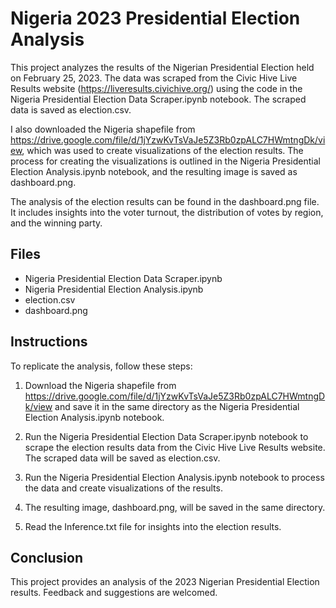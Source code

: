 # Nigeria 2023 Presidential Election Analysis
This project analyzes the results of the Nigerian Presidential Election held on February 25, 2023. The data was scraped from the Civic Hive Live Results website (https://liveresults.civichive.org/) using the code in the Nigeria Presidential Election Data Scraper.ipynb notebook. The scraped data is saved as election.csv.

I also downloaded the Nigeria shapefile from https://drive.google.com/file/d/1jYzwKvTsVaJe5Z3Rb0zpALC7HWmtngDk/view, which was used to create visualizations of the election results. The process for creating the visualizations is outlined in the Nigeria Presidential Election Analysis.ipynb notebook, and the resulting image is saved as dashboard.png.

The analysis of the election results can be found in the dashboard.png file. It includes insights into the voter turnout, the distribution of votes by region, and the winning party.

## Files
* Nigeria Presidential Election Data Scraper.ipynb
* Nigeria Presidential Election Analysis.ipynb
* election.csv
* dashboard.png


## Instructions
 To replicate the analysis, follow these steps:

1. Download the Nigeria shapefile from https://drive.google.com/file/d/1jYzwKvTsVaJe5Z3Rb0zpALC7HWmtngDk/view and save it in the same directory as the Nigeria Presidential Election Analysis.ipynb notebook.

2. Run the Nigeria Presidential Election Data Scraper.ipynb notebook to scrape the election results data from the Civic Hive Live Results website. The scraped data will be saved as election.csv.

3. Run the Nigeria Presidential Election Analysis.ipynb notebook to process the data and create visualizations of the results.

4. The resulting image, dashboard.png, will be saved in the same directory.

5. Read the Inference.txt file for insights into the election results.

## Conclusion
This project provides an analysis of the 2023 Nigerian Presidential Election results. Feedback and suggestions are welcomed.




